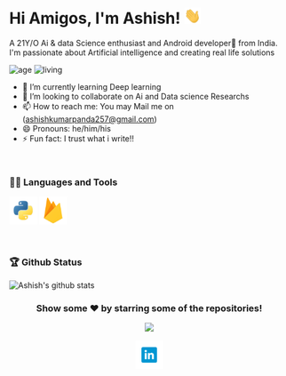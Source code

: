 # Hi Amigos, I'm Ashish! <img src="https://raw.githubusercontent.com/ABSphreak/ABSphreak/master/gifs/Hi.gif" width="30px">


A 21Y/O Ai & data Science enthusiast and Android developer🎯 from India. I'm passionate about Artificial intelligence and creating real life solutions


![age](https://img.shields.io/badge/age-21-blue)
![living](https://img.shields.io/badge/living-Bhubaneswar-3c9)


- 🌱 I’m currently learning Deep learning
- 👯 I’m looking to collaborate on Ai  and Data science Researchs
- 📫 How to reach me: You may Mail me on (ashishkumarpanda257@gmail.com) 
- 😄 Pronouns: he/him/his
- ⚡ Fun fact: I trust what i write!!
<br />


### 👨‍💻 Languages and Tools
<code><img height="50" src="https://raw.githubusercontent.com/github/explore/80688e429a7d4ef2fca1e82350fe8e3517d3494d/topics/python/python.png"></code>
<code><img height="50" src="https://raw.githubusercontent.com/github/explore/80688e429a7d4ef2fca1e82350fe8e3517d3494d/topics/firebase/firebase.png"></code>

<br />

### 🏆 Github Status


![Ashish's github stats](https://github-readme-stats.vercel.app/api?username=Ashishkumarpanda&show_icons=true&hide=["issues"])

<div align="center">


### Show some ❤️ by starring some of the repositories!

<a href="https://dev.to/ashish12"><img height="50" src="https://d2fltix0v2e0sb.cloudfront.net/dev-badge.svg"></a>

<a href="https://www.linkedin.com/in/ashish-kumar-panda-123026194"><img height="50" src="image.png"></a>

</div>
